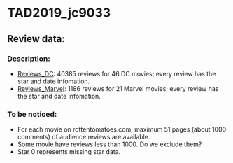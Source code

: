 # TAD2019_jc9033

## Review data: 
### Description:
- [Reviews_DC](https://jupyterhub.cusp.adrf.cloud/user/jc9033/notebooks/TAD/0414%20Reviews_DC.ipynb#): 40385 reviews for 46 DC movies; every review has the star and date infomation.
- [Reviews_Marvel](https://jupyterhub.cusp.adrf.cloud/user/jc9033/notebooks/TAD/0414%20Reviews_Marvel.ipynb): 1186 reviews for 21 Marvel movies; every review has the star and date infomation.

### To be noticed:
- For each movie on rottentomatoes.com, maximum 51 pages (about 1000 comments) of audience reviews are available.
- Some movie have reviews less than 1000. Do we exclude them?
- Star 0 represents missing star data.
